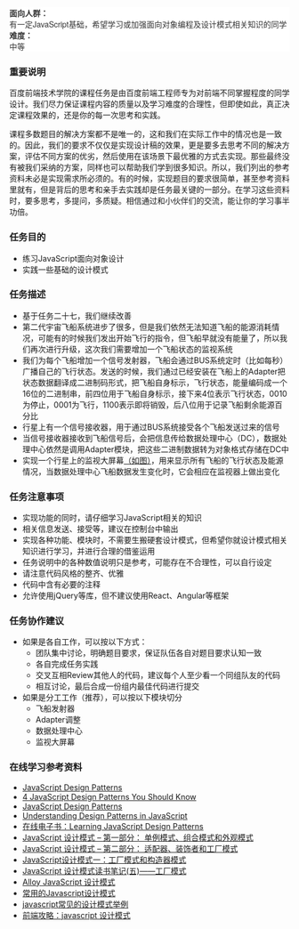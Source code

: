 <dl style="box-sizing: border-box; margin-top: 0px; margin-bottom: 20px; color: rgb(51, 51, 51); font-family: 'Helvetica Neue', Helvetica, Arial, sans-serif; font-size: 14px; font-style: normal; font-variant: normal; font-weight: normal; letter-spacing: normal; line-height: 20px; orphans: auto; text-align: start; text-indent: 0px; text-transform: none; white-space: normal; widows: 1; word-spacing: 0px; -webkit-text-stroke-width: 0px; background-color: rgb(255, 255, 255);">

<dt style="box-sizing: border-box; line-height: 1.42857; font-weight: 700;">面向人群：</dt>

<dd style="box-sizing: border-box; line-height: 1.42857; margin-left: 0px;">有一定JavaScript基础，希望学习或加强面向对象编程及设计模式相关知识的同学</dd>

<dt style="box-sizing: border-box; line-height: 1.42857; font-weight: 700;">难度：</dt>

<dd style="box-sizing: border-box; line-height: 1.42857; margin-left: 0px;">中等</dd>

</dl>

### 重要说明

百度前端技术学院的课程任务是由百度前端工程师专为对前端不同掌握程度的同学设计。我们尽力保证课程内容的质量以及学习难度的合理性，但即使如此，真正决定课程效果的，还是你的每一次思考和实践。

课程多数题目的解决方案都不是唯一的，这和我们在实际工作中的情况也是一致的。因此，我们的要求不仅仅是实现设计稿的效果，更是要多去思考不同的解决方案，评估不同方案的优劣，然后使用在该场景下最优雅的方式去实现。那些最终没有被我们采纳的方案，同样也可以帮助我们学到很多知识。所以，我们列出的参考资料未必是实现需求所必须的。有的时候，实现题目的要求很简单，甚至参考资料里就有，但是背后的思考和亲手去实践却是任务最关键的一部分。在学习这些资料时，要多思考，多提问，多质疑。相信通过和小伙伴们的交流，能让你的学习事半功倍。

### 任务目的

*   练习JavaScript面向对象设计
*   实践一些基础的设计模式

### 任务描述

*   基于任务二十七，我们继续改善
*   第二代宇宙飞船系统进步了很多，但是我们依然无法知道飞船的能源消耗情况，可能有的时候我们发出开始飞行的指令，但飞船早就没有能量了，所以我们再次进行升级，这次我们需要增加一个飞船状态的监视系统
*   我们为每个飞船增加一个信号发射器，飞船会通过BUS系统定时（比如每秒）广播自己的飞行状态。发送的时候，我们通过已经安装在飞船上的Adapter把状态数据翻译成二进制码形式，把飞船自身标示，飞行状态，能量编码成一个16位的二进制串，前四位用于飞船自身标示，接下来4位表示飞行状态，0010为停止，0001为飞行，1100表示即将销毁，后八位用于记录飞船剩余能源百分比
*   行星上有一个信号接收器，用于通过BUS系统接受各个飞船发送过来的信号
*   当信号接收器接收到飞船信号后，会把信息传给数据处理中心（DC），数据处理中心依然是调用Adapter模块，把这些二进制数据转为对象格式存储在DC中
*   实现一个行星上的监视大屏幕[（如图）](http://7xrp04.com1.z0.glb.clouddn.com/task_2_28_1.jpg)，用来显示所有飞船的飞行状态及能源情况，当数据处理中心飞船数据发生变化时，它会相应在监视器上做出变化

### 任务注意事项

*   实现功能的同时，请仔细学习JavaScript相关的知识
*   相关信息发送、接受等，建议在控制台中输出
*   实现各种功能、模块时，不需要生搬硬套设计模式，但希望你就设计模式相关知识进行学习，并进行合理的借鉴运用
*   任务说明中的各种数值说明只是参考，可能存在不合理性，可以自行设定
*   请注意代码风格的整齐、优雅
*   代码中含有必要的注释
*   允许使用jQuery等库，但不建议使用React、Angular等框架

### 任务协作建议

*   如果是各自工作，可以按以下方式：
    *   团队集中讨论，明确题目要求，保证队伍各自对题目要求认知一致
    *   各自完成任务实践
    *   交叉互相Review其他人的代码，建议每个人至少看一个同组队友的代码
    *   相互讨论，最后合成一份组内最佳代码进行提交
*   如果是分工工作（推荐），可以按以下模块切分
    *   飞船发射器
    *   Adapter调整
    *   数据处理中心
    *   监视大屏幕

### 在线学习参考资料

*   [JavaScript Design Patterns](http://www.dofactory.com/javascript/design-patterns)
*   [4 JavaScript Design Patterns You Should Know](https://scotch.io/bar-talk/4-javascript-design-patterns-you-should-know)
*   [JavaScript Design Patterns](https://carldanley.com/javascript-design-patterns/)
*   [Understanding Design Patterns in JavaScript](http://code.tutsplus.com/tutorials/understanding-design-patterns-in-javascript--net-25930)
*   [在线电子书：Learning JavaScript Design Patterns](https://addyosmani.com/resources/essentialjsdesignpatterns/book/)
*   [JavaScript 设计模式 – 第一部分： 单例模式、组合模式和外观模式](http://www.adobe.com/cn/devnet/html5/articles/javascript-design-patterns-pt1-singleton-composite-facade.html)
*   [JavaScript 设计模式 – 第二部分： 适配器、装饰者和工厂模式](http://www.adobe.com/cn/devnet/html5/articles/javascript-design-patterns-pt2-adapter-decorator-factory.html)
*   [JavaScript设计模式一：工厂模式和构造器模式](https://segmentfault.com/a/1190000002525792)
*   [JavaScript 设计模式读书笔记(五)——工厂模式](https://segmentfault.com/a/1190000000491074)
*   [Alloy JavaScript 设计模式](http://www.alloyteam.com/2012/10/common-javascript-design-patterns/)
*   [常用的Javascript设计模式](http://blog.jobbole.com/29454/)
*   [javascript常见的设计模式举例](http://blog.csdn.net/yingyiledi/article/details/26725795)
*   [前端攻略：javascript 设计模式](http://www.cnblogs.com/Darren_code/archive/2011/08/31/JavascripDesignPatterns.html)